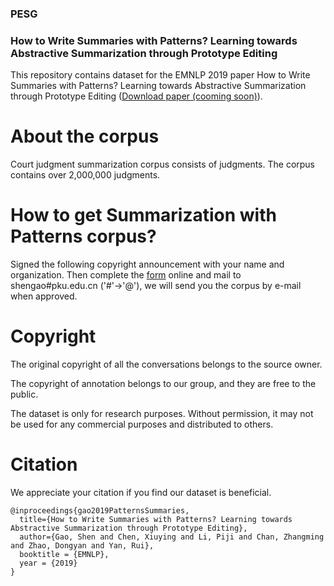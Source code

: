 ### PESG
### How to Write Summaries with Patterns? Learning towards Abstractive Summarization through Prototype Editing

This repository contains dataset for the EMNLP 2019 paper How to Write Summaries with Patterns? Learning towards Abstractive Summarization through Prototype Editing ([Download paper (cooming soon)](https://arxiv.org)). 

# About the corpus
Court judgment summarization corpus consists of judgments. The corpus contains over 2,000,000 judgments.


# How to get Summarization with Patterns corpus?
Signed the following copyright announcement with your name and organization. Then complete the [form](https://forms.gle/E6y7Y6cymcUjMdqY8) online and mail to shengao#pku.edu.cn ('#'->'@'), we will send you the corpus by e-mail when approved.

# Copyright
The original copyright of all the conversations belongs to the source owner.

The copyright of annotation belongs to our group, and they are free to the public.

The dataset is only for research purposes. Without permission, it may not be used for any commercial purposes and distributed to others.

# Citation
We appreciate your citation if you find our dataset is beneficial.

```
@inproceedings{gao2019PatternsSummaries,
  title={How to Write Summaries with Patterns? Learning towards Abstractive Summarization through Prototype Editing},
  author={Gao, Shen and Chen, Xiuying and Li, Piji and Chan, Zhangming and Zhao, Dongyan and Yan, Rui},
  booktitle = {EMNLP},
  year = {2019}
}
```
